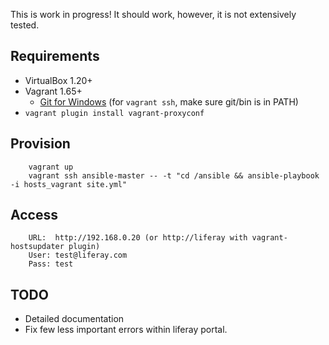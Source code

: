 This is work in progress! It should work, however, it is not extensively tested. 


Requirements
------------

- VirtualBox 1.20+
- Vagrant 1.65+
  - [Git for Windows](https://msysgit.github.io/) (for `vagrant ssh`, make sure git/bin is in PATH)
- `vagrant plugin install vagrant-proxyconf`


Provision
---------
        vagrant up
        vagrant ssh ansible-master -- -t "cd /ansible && ansible-playbook -i hosts_vagrant site.yml"

Access
------
        URL:  http://192.168.0.20 (or http://liferay with vagrant-hostsupdater plugin)
        User: test@liferay.com 
        Pass: test

TODO
----

- Detailed documentation
- Fix few less important errors within liferay portal.
